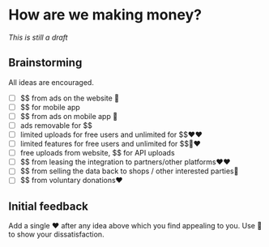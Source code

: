 # How are we making money?

*This is still a draft*

## Brainstorming

All ideas are encouraged.

- [ ] $$ from ads on the website 💩
- [ ] $$ for mobile app
- [ ] $$ from ads on mobile app 💩
- [ ] ads removable for $$
- [ ] limited uploads for free users and unlimited for $$❤️❤️
- [ ] limited features for free users and unlimited for $$💩❤️
- [ ] free uploads from website, $$ for API uploads
- [ ] $$ from leasing the integration to partners/other platforms❤️❤️
- [ ] $$ from selling the data back to shops / other interested parties💩
- [ ] $$ from voluntary donations❤️

## Initial feedback

Add a single ❤️ after any idea above which you find appealing to you. Use 💩 to show your dissatisfaction.
